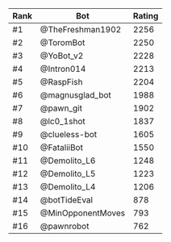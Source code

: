 Rank|Bot|Rating
---|---|---
#1|@TheFreshman1902|2256
#2|@ToromBot|2250
#3|@YoBot_v2|2228
#4|@Intron014|2213
#5|@RaspFish|2204
#6|@magnusglad_bot|1988
#7|@pawn_git|1902
#8|@lc0_1shot|1837
#9|@clueless-bot|1605
#10|@FataliiBot|1550
#11|@Demolito_L6|1248
#12|@Demolito_L5|1223
#13|@Demolito_L4|1206
#14|@botTideEval|878
#15|@MinOpponentMoves|793
#16|@pawnrobot|762
